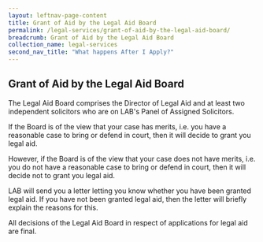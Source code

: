 ```yaml
---
layout: leftnav-page-content
title: Grant of Aid by the Legal Aid Board
permalink: /legal-services/grant-of-aid-by-the-legal-aid-board/
breadcrumb: Grant of Aid by the Legal Aid Board
collection_name: legal-services
second_nav_title: "What happens After I Apply?"
---
```


Grant of Aid by the Legal Aid Board
---

The Legal Aid Board comprises the Director of Legal Aid and at least two independent solicitors who are on LAB's Panel of Assigned Solicitors.

If the Board is of the view that your case has merits, i.e. you have a reasonable case to bring or defend in court, then it will decide to grant you legal aid.

However, if the Board is of the view that your case does not have merits, i.e. you do not have a reasonable case to bring or defend in court, then it will decide not to grant you legal aid.

LAB will send you a letter letting you know whether you have been granted legal aid. If you have not been granted legal aid, then the letter will briefly explain the reasons for this. 

All decisions of the Legal Aid Board in respect of applications for legal aid are final. 


